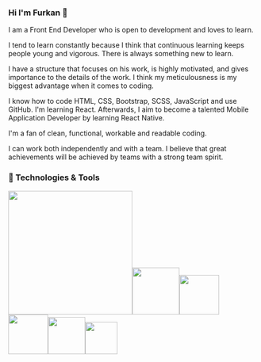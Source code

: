 ### Hi I'm Furkan 👋

<!--
**frkndrk/frkndrk** is a ✨ _special_ ✨ repository because its `README.md` (this file) appears on your GitHub profile.

Here are some ideas to get you started:

- 🔭 I’m currently working on ...
- 🌱 I’m currently learning ...
- 👯 I’m looking to collaborate on ...
- 🤔 I’m looking for help with ...
- 💬 Ask me about ...
- 📫 How to reach me: ...
- 😄 Pronouns: ...
- ⚡ Fun fact: ...
-->
I am a Front End Developer who is open to development and loves to learn.

I tend to learn constantly because I think that continuous learning keeps people young and vigorous. There is always something new to learn.

I have a structure that focuses on his work, is highly motivated, and gives importance to the details of the work. I think my meticulousness is my biggest advantage when it comes to coding.

I know how to code HTML, CSS, Bootstrap, SCSS, JavaScript and use GitHub. I'm learning React. Afterwards, I aim to become a talented Mobile Application Developer by learning React Native.

I'm a fan of clean, functional, workable and readable coding.

I can work both independently and with a team. I believe that great achievements will be achieved by teams with a strong team spirit.

### 🔧 Technologies & Tools
<img style="width: 250px;" src="https://www.web-ofisi.com/tema/webofisi/uploads/blog/difference-between-html-css-and-javascript.png"><img style="width: 95px;" src="https://d2nir1j4sou8ez.cloudfront.net/wp-content/uploads/2022/01/bootstrap-logo-for-blog-1-300x250.png"><img style="width: 80px;" src="https://cdn4.iconfinder.com/data/icons/logos-3/600/React.js_logo-512.png"><img style="width: 80px;" src="https://cdn4.iconfinder.com/data/icons/logos-and-brands/512/288_Sass_logo-512.png"><img style="width: 75px;" src="https://cdn4.iconfinder.com/data/icons/logos-brands-7/512/visual_studio-512.png"><img style="width: 65px;" src="https://cdn3.iconfinder.com/data/icons/social-media-2169/24/social_media_social_media_logo_git-512.png">


